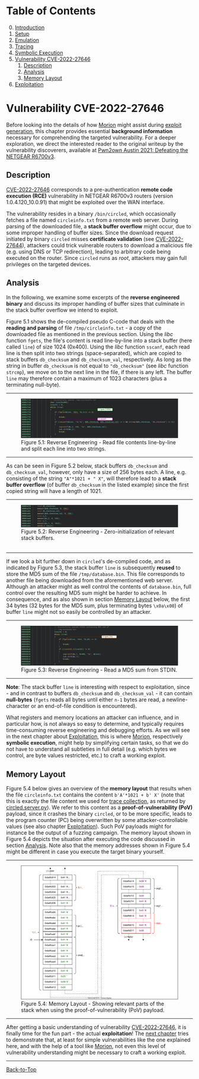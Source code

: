 # Table of Contents
0. [Introduction](../README.md#introduction)
1. [Setup](./1_setup.md)
2. [Emulation](./2_emulation.md)
3. [Tracing](./3_tracing.md)
4. [Symbolic Execution](./4_symbex.md)
5. [Vulnerability CVE-2022-27646](./5_vulnerability.md#vulnerability-cve-2022-27646)
    1. [Description](./5_vulnerability.md#description)
    2. [Analysis](./5_vulnerability.md#analysis)
    3. [Memory Layout](./5_vulnerability.md#memory-layout)
6. [Exploitation](./6_exploitation.md)
# Vulnerability CVE-2022-27646
Before looking into the details of how [Morion](https://github.com/cyber-defence-campus/morion)
might assist during [exploit generation](./6_exploitation.md), this chapter provides essential
**background information** necessary for comprehending the targeted vulnerability. For a deeper
exploration, we direct the interested reader to the original writeup by the vulnerability
discoverers, available at
[Pwn2own Austin 2021: Defeating the NETGEAR R6700v3](https://www.synacktiv.com/en/publications/pwn2own-austin-2021-defeating-the-netgear-r6700v3.html).
## Description
[CVE-2022-27646](https://cve.mitre.org/cgi-bin/cvename.cgi?name=CVE-2022-27646) corresponds to a
pre-authentication **remote code execution (RCE)** vulnerability in NETGEAR R6700v3 routers 
(version 1.0.4.120_10.0.91) that might be exploited over the WAN interface.

The vulnerability resides in a binary `/bin/circled`, which occasionally fetches a file named
`circleinfo.txt` from a remote web server. During parsing of the downloaded file, a **stack buffer
overflow** might occur, due to some improper handling of buffer sizes. Since the download request
initiated by binary `circled` misses **certificate validation**
(see [CVE-2022-27644](https://cve.mitre.org/cgi-bin/cvename.cgi?name=CVE-2022-27644)), attackers
could trick vulnerable routers to download a malicious file (e.g. using DNS or TCP redirection),
leading to arbitrary code being executed on the router. Since `circled` runs as *root*, attackers
may gain full privileges on the targeted devices.
## Analysis
In the following, we examine some excerpts of the **reverse engineered binary** and discuss its
improper handling of buffer sizes that culminate in the stack buffer overflow we intend to exploit.

Figure 5.1 shows the de-compiled pseudo C-code that deals with the **reading and parsing** of file
`/tmp/circleinfo.txt` - a copy of the downloaded file as mentioned in the previous section. Using
the *libc* function `fgets`, the file's content is read line-by-line into a stack buffer (here
called `line`) of size 1024 (0x400). Using the *libc* function `sscanf`, each read line is then
split into two strings (space-separated), which are copied to stack buffers `db_checksum` and
`db_checksum_val`, respectively. As long as the string in buffer `db_checksum` is not equal to
`"db_checksum"` (see *libc* function `strcmp`), we move on to the next line in the file, if there is
any left. The buffer `line` may therefore contain a maximum of 1023 characters (plus a terminating
null-byte).
<hr>
<figure>
  <img src="../images/RE_Vuln_02.svg" alt="Reading and parsing file content"/>
  <figcaption>
    Figure 5.1: Reverse Engineering - Read file contents line-by-line and split each line into two strings.
  </figcaption>
</figure>
<hr>

As can be seen in Figure 5.2 below, stack buffers `db_checksum` and `db_checksum_val`, however, only
have a size of 256 bytes each. A line, e.g. consisting of the string `"A"*1021 + " X"`, will
therefore lead to a **stack buffer overflow** (of buffer `db_checksum` in the listed example) since
the first copied string will have a length of 1021.
<hr>
<figure>
  <img src="../images/RE_Vuln_01.svg" alt="Initializing of stack buffers"/>
  <figcaption>
    Figure 5.2: Reverse Engineering - Zero-initialization of relevant stack buffers.
  </figcaption>
  </br>
</figure>
<hr>

If we look a bit further down in `circled`'s de-compiled code, and as indicated by Figure 5.3, the
stack buffer `line` is subsequently **reused** to store the MD5 sum of the file `/tmp/database.bin`.
This file corresponds to another file being downloaded from the aforementioned web server. Although
an attacker might as well control the contents of `database.bin`, full control over the resulting
MD5 sum might be harder to achieve. In consequence, and as also shown in section
[Memory Layout](./5_vulnerability.md#memory-layout) below, the first 34 bytes (32 bytes for the MD5
sum, plus terminating bytes `\x0a\x00`) of buffer `line` might not so easily be controlled by an
attacker.
<hr>
<figure>
  <img src="../images/RE_Vuln_03.svg" alt="Reading MD5 sum"/>
  <figcaption>
    Figure 5.3: Reverse Engineering - Read a MD5 sum from STDIN.
  </figcaption>
</figure>
<hr>

**Note**: The stack buffer `line` is interesting with respect to exploitation, since - and in
contrast to buffers `db_checksum` and `db_checksum_val` - it can contain **null-bytes** (`fgets`
reads all bytes until either `n-1` bytes are read, a newline-character or an end-of-file condition
is encountered).

What registers and memory locations an attacker can influence, and in particular how, is not always
so easy to determine, and typically requires time-consuming reverse engineering and debugging
efforts. As we will see in the next chapter about [Exploitation](./6_exploitation.md), this is where
[Morion](https://github.com/cyber-defence-campus/morion), respectively **symbolic execution**, might
help by simplifying certain tasks, so that we do not have to understand all subtleties in full
detail (e.g. which bytes we control, are byte values restricted, etc.) to craft a working exploit.
## Memory Layout
Figure 5.4 below gives an overview of the **memory layout** that results when the file
`circleinfo.txt` contains the content `b'A'*1021 + b' X'` (note that this is exactly the file
content we used for [trace collection](./3_tracing.md#run), as returned by
[circled.server.py](../server/circled.server.py#L46)). We refer to this content as a
**proof-of-vulnerability (PoV)** payload, since it crashes the binary `circled`, or to be
more specific, leads to the program counter (PC) being overwritten by some attacker-controllable
values (see also chapter [Exploitation](./6_exploitation.md)). Such PoV payloads might for instance
be the output of a fuzzing campaign. The memory layout shown in Figure 5.4 depicts the situation
after executing the code discussed in section [Analysis](./5_vulnerability.md#analysis). Note also
that the memory addresses shown in Figure 5.4 might be different in case you execute the target
binary yourself.

<hr>
<figure>
  <img src="../images/Memory_Layout-PoV.svg" alt="Memory Layout PoV"/>
  <figcaption>
    Figure 5.4: Memory Layout - Showing relevant parts of the stack when using the proof-of-vulnerability (PoV) payload.
  </figcaption>
</figure>
<hr>

After getting a basic understanding of vulnerability
[CVE-2022-27646](https://cve.mitre.org/cgi-bin/cvename.cgi?name=CVE-2022-27646), it is finally time
for the fun part - the actual **exploitation**! The [next chapter](./6_exploitation.md) tries to
demonstrate that, at least for simple vulnerabilities like the one explained here, and with the help
of a tool like [Morion](https://github.com/cyber-defence-campus/morion), not even this level of
vulnerability understanding might be necessary to craft a working exploit.

----------------------------------------------------------------------------------------------------
[Back-to-Top](./5_vulnerability.md#table-of-contents)